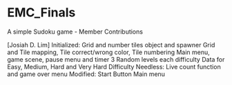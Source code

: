 # EMC_Finals
A simple Sudoku game - Member Contributions

[Josiah D. Lim]
Initialized: 
    Grid and number tiles object and spawner
    Grid and Tile mapping, Tile correct/wrong color, Tile numbering
	  Main menu, game scene, pause menu and timer
	  3 Random levels each difficulty
	  Data for Easy, Medium, Hard and Very Hard Difficulty
Needless:
    Live count function and game over menu
Modified:
    Start Button
    Main menu

